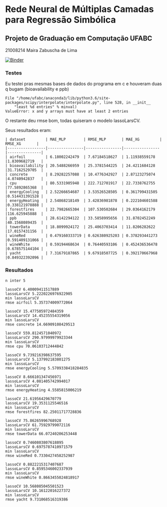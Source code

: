 # Rede Neural de Múltiplas Camadas para Regressão Simbólica

## Projeto de Graduação em Computação UFABC

21008214 Maira Zabuscha de Lima

[![Binder](https://mybinder.org/badge.svg)](https://mybinder.org/v2/gh/maira-lima/inter-transf/master)

### Testes
Eu testei pras mesmas bases de dados do programa em c e houveram duas q bugam (bioavailability e ppb)

```
File "/home/ufabc/anaconda3/lib/python3.6/site-packages/scipy/interpolate/interpolate.py", line 528, in __init__
    "least %d entries" % minval)
ValueError: x and y arrays must have at least 2 entries
```

O restante deu rmse bom, todas quiseram o modelo lassoLarsCV.

Seus resultados eram:

```
| dataset         | MAE_MLP        | RMSE_MLP       | MAE_XG         | RMSE_XG       |
|-----------------|----------------|----------------|----------------|---------------|
| airfoil         | 6.18002242479  | 7.67184518627  | 1.11938559178  |1.8309682719   |
| bioavailability | 20.5488266959  | 25.3781544225  | 24.4211684128  |31.7162529705  |
| concrete        | 8.29282257088  | 10.4776342927  | 2.87123275074  |4.0740942837   |
| cpu             | 80.5331905948  | 222.712701917  | 22.7338762755  |77.5892865368  |
| energyCooling   | 2.52266654687  | 3.53526528505  | 0.361799431505 |0.514431391528 |
| energyHeating   | 2.54868218149  | 3.42836981878  | 0.222104601588 |0.338121978888 |
| forestfires     | 22.7982665304  | 107.530502684  | 29.0364162179  |116.625945888  |
| ppb             | 28.6142294122  | 33.5858995656  | 31.8702452249  |40.1568089435  |
| towerData       | 18.8099924172  | 25.4063703414  | 11.8206282622  |17.0157431156  |
| wineRed         | 0.479160333719 | 0.626380925203 | 0.378293441273 |0.591409131066 |
| wineWhite       | 0.59194468634  | 0.76440593106  | 0.452436536478 |0.678575144104 |
| yacht           | 7.31679187865  | 9.67918507725  | 0.392170667968 |0.849322392096 |
```

### Resultados

```
n inter 5

lassoCV 6.40009411517889
lassoLarsCV 5.2220226976922905
min lassoLarsCV
rmse airfoil 5.357374009772064 

lassoCV 15.477505972484359
lassoLarsCV 14.45235554319056
min lassoLarsCV
rmse concrete 14.66909108429513 

lassoCV 559.8124571040972
lassoLarsCV 290.97999979923344
min lassoLarsCV
rmse cpu 70.06103712444842 

lassoCV 9.739216398637595
lassoLarsCV 5.137992183801275
min lassoLarsCV
rmse energyCooling 5.5709338418284835 

lassoCV 8.666101347456971
lassoLarsCV 4.081405742994017
min lassoLarsCV
rmse energyHeating 4.5585815006219 

lassoCV 21.61956429670779
lassoLarsCV 19.3531125546516
min lassoLarsCV
rmse forestfires 82.25011717728836 

lassoCV 75.86265996768928
lassoLarsCV 61.75929799072116
min lassoLarsCV
rmse towerData 66.07240206253448 

lassoCV 0.7460803807618895
lassoLarsCV 0.6975787410971579
min lassoLarsCV
rmse wineRed 0.7330427458252987 

lassoCV 0.8822215317407687
lassoLarsCV 0.8595346002337939
min lassoLarsCV
rmse wineWhite 0.8663455024818917 

lassoCV 10.568085045501523
lassoLarsCV 10.16122016227372
min lassoLarsCV
rmse yacht 9.731068516319386
```
